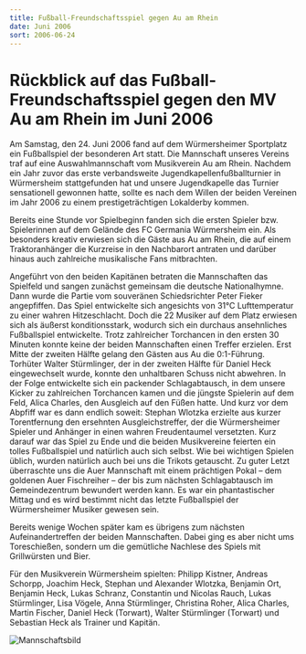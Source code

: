 ```yaml
---
title: Fußball-Freundschaftsspiel gegen Au am Rhein
date: Juni 2006
sort: 2006-06-24
---
```


Rückblick auf das Fußball-Freundschaftsspiel gegen den MV Au am Rhein im Juni 2006
==================================================================================

Am Samstag, den 24. Juni 2006 fand auf dem Würmersheimer Sportplatz ein Fußballspiel der besonderen Art statt. Die Mannschaft unseres Vereins traf auf eine Auswahlmannschaft vom Musikverein Au am Rhein. Nachdem ein Jahr zuvor das erste verbandsweite Jugendkapellenfußballturnier in Würmersheim stattgefunden hat und unsere Jugendkapelle das Turnier sensationell gewonnen hatte, sollte es nach dem Willen der beiden Vereinen im Jahr 2006 zu einem prestigeträchtigen Lokalderby kommen.

Bereits eine Stunde vor Spielbeginn fanden sich die ersten Spieler bzw. Spielerinnen auf dem Gelände des FC Germania Würmersheim ein. Als besonders kreativ erwiesen sich die Gäste aus Au am Rhein, die auf einem Traktoranhänger die Kurzreise in den Nachbarort antraten und darüber hinaus auch zahlreiche musikalische Fans mitbrachten. 

 Angeführt von den beiden Kapitänen betraten die Mannschaften das Spielfeld und sangen zunächst gemeinsam die deutsche Nationalhymne. Dann wurde die Partie vom souveränen Schiedsrichter Peter Fieker angepfiffen. Das Spiel entwickelte sich angesichts von 31°C Lufttemperatur zu einer wahren Hitzeschlacht. Doch die 22 Musiker auf dem Platz erwiesen sich als äußerst konditionsstark, wodurch sich ein durchaus ansehnliches Fußballspiel entwickelte. Trotz zahlreicher Torchancen in den ersten 30 Minuten konnte keine der beiden Mannschaften einen Treffer erzielen. Erst Mitte der zweiten Hälfte gelang den Gästen aus Au die 0:1-Führung. Torhüter Walter Stürmlinger, der in der zweiten Hälfte für Daniel Heck eingewechselt wurde, konnte den unhaltbaren Schuss nicht abwehren. In der Folge entwickelte sich ein packender Schlagabtausch, in dem unsere Kicker zu zahlreichen Torchancen kamen und die jüngste Spielerin auf dem Feld, Alica Charles, den Ausgleich auf den Füßen hatte. Und kurz vor dem Abpfiff war es dann endlich soweit: Stephan Wlotzka erzielte aus kurzer Torentfernung den ersehnten Ausgleichstreffer, der die Würmersheimer Spieler und Anhänger in einen wahren Freudentaumel versetzten. Kurz darauf war das Spiel zu Ende und die beiden Musikvereine feierten ein tolles Fußballspiel und natürlich auch sich selbst. Wie bei wichtigen Spielen üblich, wurden natürlich auch bei uns die Trikots getauscht. Zu guter Letzt überraschte uns die Auer Mannschaft mit einem prächtigen Pokal – dem goldenen Auer Fischreiher – der bis zum nächsten Schlagabtausch im Gemeindezentrum bewundert werden kann. Es war ein phantastischer Mittag und es wird bestimmt nicht das letzte Fußballspiel der Würmersheimer Musiker gewesen sein. 

 Bereits wenige Wochen später kam es übrigens zum nächsten Aufeinandertreffen der beiden Mannschaften. Dabei ging es aber nicht ums Toreschießen, sondern um die gemütliche Nachlese des Spiels mit Grillwürsten und Bier. 

Für den Musikverein Würmersheim spielten: Philipp Kistner, Andreas Schorpp, Joachim Heck, Stephan und Alexander Wlotzka, Benjamin Ort, Benjamin Heck, Lukas Schranz, Constantin und Nicolas Rauch, Lukas Stürmlinger, Lisa Vögele, Anna Stürmlinger, Christina Roher, Alica Charles, Martin Fischer, Daniel Heck (Torwart), Walter Stürmlinger (Torwart) und Sebastian Heck als Trainer und Kapitän. 


![Mannschaftsbild](/images/rueckblick/fussball06.jpg)
